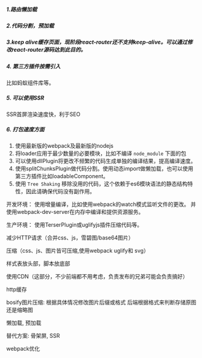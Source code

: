 ##### 1.路由懒加载
##### 2.代码分割，预加载
##### 3.keep alive缓存页面，现阶段react-router还不支持keep-alive。可以通过修改react-router源码达到此目的。
##### 4. 第三方插件按需引入
比如蚂蚁组件库等。

##### 5. 可以使用SSR
SSR首屏渲染速度快，利于SEO

##### 6. 打包速度方面
1. 使用最新版的webpack及最新版的nodejs
2. 将loader应用于最少数量的必要模块，比如不编译 `node_module` 下面的包
3. 可以使用dllPlugin将更改不频繁的代码生成单独的编译结果，提高编译速度。
4. 使用splitChunksPlugin做代码分割。使用动态import做懒加载，也可以使用第三方插件比如loadableComponent。
5. 使用 `Tree Shaking` 移除没用的代码，这个依赖于es6模块语法的静态结构特性，因此请确保代码没有副作用。

开发环境：
使用增量编译，比如使用webpack的watch模式监听文件的更改。
并使用webpack-dev-server在内存中编译和提供资源服务。

生产环境：
使用TerserPlugin或uglifyjs插件压缩代码等。


减少HTTP请求（合并css、js，雪碧图/base64图片）

压缩（css、js、图片皆可压缩,使用webpack uglify和 svg）

样式表放头部，脚本放底部

使用CDN（这部分，不少前端都不用考虑，负责发布的兄弟可能会负责搞好）

http缓存

bosify图片压缩: 根据具体情况修改图片后缀或格式 后端根据格式来判断存储原图还是缩略图

懒加载, 预加载

替代方案: 骨架屏, SSR

webpack优化
